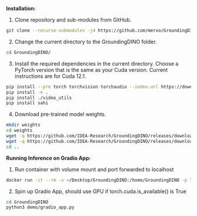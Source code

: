 **Installation:**

1. Clone repository and sub-modules from GitHub.

```bash
git clone --recurse-submodules -j4 https://github.com/mervo/GroundingDINO.git
```

2. Change the current directory to the GroundingDINO folder.

```bash
cd GroundingDINO/
```

3. Install the required dependencies in the current directory. Choose a PyTorch version that is the same as your Cuda version. Current instructions are for Cuda 12.1.

```bash
pip install --pre torch torchvision torchaudio --index-url https://download.pytorch.org/whl/nightly/cu121
pip install -e .
pip install ./video_utils
pip install sahi
```

4. Download pre-trained model weights.

```bash
mkdir weights
cd weights
wget -q https://github.com/IDEA-Research/GroundingDINO/releases/download/v0.1.0-alpha/groundingdino_swint_ogc.pth
wget -q https://github.com/IDEA-Research/GroundingDINO/releases/download/v0.1.0-alpha2/groundingdino_swinb_cogcoor.pth
cd ..
```


**Running Inference on Gradio App:**

1. Run container with volume mount and port forwarded to localhost
```bash 
docker run -it --rm -v ~/Desktop/GroundingDINO:/home/GroundingDINO -p 7579:7579 <IMAGE_NAME:TAG>  
```
2. Spin up Gradio App, should use GPU if torch.cuda.is_available() is True
```bash
cd GroundingDINO
python3 demo/gradio_app.py 
```

